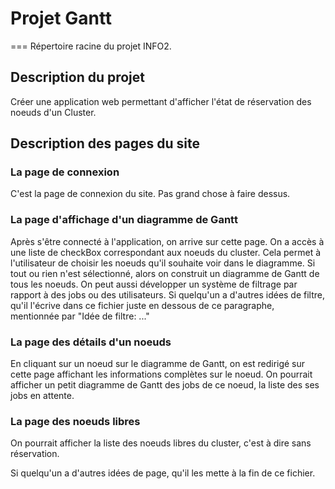 # Projet Gantt
===
Répertoire racine du projet INFO2.

## Description du projet
Créer une application web permettant d'afficher l'état de réservation des noeuds d'un Cluster.

## Description des pages du site

### La page de connexion
C'est la page de connexion du site. Pas grand chose à faire dessus.

### La page d'affichage d'un diagramme de Gantt
Après s'être connecté à l'application, on arrive sur cette page.
On a accès à une liste de checkBox correspondant aux noeuds du cluster. Cela permet à l'utilisateur de choisir les noeuds qu'il souhaite
voir dans le diagramme. Si tout ou rien n'est sélectionné, alors on construit un diagramme de Gantt de tous les noeuds.
On peut aussi développer un système de filtrage par rapport à des jobs ou des utilisateurs. Si quelqu'un a d'autres idées de filtre, qu'il l'écrive dans ce fichier juste en dessous de ce paragraphe, mentionnée par "Idée de filtre: ..."

### La page des détails d'un noeuds
En cliquant sur un noeud sur le diagramme de Gantt, on est redirigé sur cette page affichant les informations complètes sur le noeud.
On pourrait afficher un petit diagramme de Gantt des jobs de ce noeud, la liste des ses jobs en attente.

### La page des noeuds libres
On pourrait afficher la liste des noeuds libres du cluster, c'est à dire sans réservation.

Si quelqu'un a d'autres idées de page, qu'il les mette à la fin de ce fichier.
